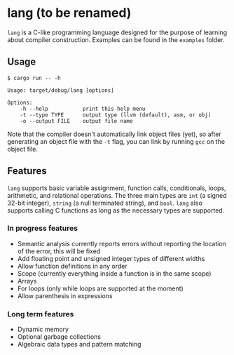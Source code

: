 # lang (to be renamed)

`lang` is a C-like programming language designed for the purpose of learning about compiler construction. Examples can be found in the `examples` folder.

## Usage

```
$ cargo run -- -h

Usage: target/debug/lang [options]

Options:
    -h --help           print this help menu
    -t --type TYPE      output type (llvm (default), asm, or obj)
    -o --output FILE    output file name
```

Note that the compiler doesn't automatically link object files (yet), so after generating an object file with the `-t` flag, you can link by running `gcc` on the object file.

## Features

`lang` supports basic variable assignment, function calls, conditionals, loops, arithmetic, and relational operations. The three main types are `int` (a signed 32-bit integer), `string` (a null terminated string), and `bool`. `lang` also supports calling C functions as long as the necessary types are supported.

### In progress features

- Semantic analysis currently reports errors without reporting the location of the error, this will be fixed
- Add floating point and unsigned integer types of different widths
- Allow function definitions in any order
- Scope (currently everything inside a function is in the same scope)
- Arrays
- For loops (only while loops are supported at the moment)
- Allow parenthesis in expressions

### Long term features

- Dynamic memory
- Optional garbage collections
- Algebraic data types and pattern matching

